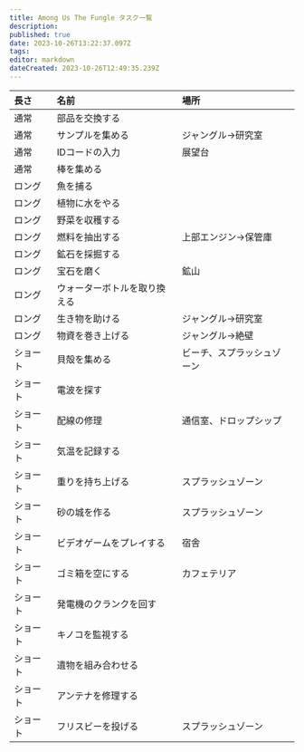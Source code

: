 ```yaml
---
title: Among Us The Fungle タスク一覧
description: 
published: true
date: 2023-10-26T13:22:37.097Z
tags: 
editor: markdown
dateCreated: 2023-10-26T12:49:35.239Z
---
```



|長さ|名前|場所|
|:--|:--|:--|
|通常|部品を交換する||
|通常|サンプルを集める|ジャングル→研究室|
|通常|IDコードの入力|展望台|
|通常|棒を集める| |
|ロング|魚を捕る| |
|ロング|植物に水をやる| |
|ロング|野菜を収穫する| |
|ロング|燃料を抽出する|上部エンジン→保管庫|
|ロング|鉱石を採掘する| |
|ロング|宝石を磨く|鉱山|
|ロング|ウォーターボトルを取り換える| |
|ロング|生き物を助ける|ジャングル→研究室|
|ロング|物資を巻き上げる|ジャングル→絶壁|
|ショート|貝殻を集める|ビーチ、スプラッシュゾーン|
|ショート|電波を探す| |
|ショート|配線の修理|通信室、ドロップシップ|
|ショート|気温を記録する| |
|ショート|重りを持ち上げる|スプラッシュゾーン|
|ショート|砂の城を作る|スプラッシュゾーン|
|ショート|ビデオゲームをプレイする|宿舎|
|ショート|ゴミ箱を空にする|カフェテリア|
|ショート|発電機のクランクを回す| |
|ショート|キノコを監視する| |
|ショート|遺物を組み合わせる| |
|ショート|アンテナを修理する| |
|ショート|フリスビーを投げる|スプラッシュゾーン|
